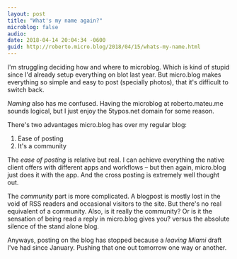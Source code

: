 ```yaml
---
layout: post
title: "What's my name again?"
microblog: false
audio: 
date: 2018-04-14 20:04:34 -0600
guid: http://roberto.micro.blog/2018/04/15/whats-my-name.html
---
```

I'm struggling deciding how and where to microblog. Which is kind of stupid since I'd already setup everything on blot last year. But micro.blog makes everything so simple and easy to post (specially photos), that it's difficult to switch back. 

_Naming_ also has me confused. Having the microblog at roberto.mateu.me sounds logical, but I just enjoy the 5typos.net domain for some reason. 

There's two advantages micro.blog has over my regular blog:
1. Ease of posting
2. It's a community 

The _ease of posting_ is relative but real. I can achieve everything the native client offers with different apps and workflows – but then again, micro.blog just does it with the app. And the cross posting is extremely well thought out. 

The _community_ part is more complicated. A blogpost is mostly lost in the void of RSS readers and occasional visitors to the site. But there's no real equivalent of a community. Also, is it really the community? Or is it the sensation of being read a reply in micro.blog gives you? versus the absolute silence of the stand alone blog. 

Anyways, posting on the blog has stopped because a _leaving Miami_ draft I've had since January. Pushing that one out tomorrow one way or another. 
